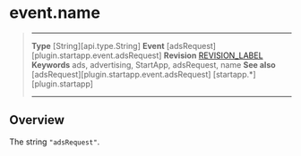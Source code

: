 # event.name

> --------------------- ------------------------------------------------------------------------------------------
> __Type__              [String][api.type.String]
> __Event__             [adsRequest][plugin.startapp.event.adsRequest]
> __Revision__          [REVISION_LABEL](REVISION_URL)
> __Keywords__          ads, advertising, StartApp, adsRequest, name
> __See also__			[adsRequest][plugin.startapp.event.adsRequest]
>						[startapp.*][plugin.startapp]
> --------------------- ------------------------------------------------------------------------------------------

## Overview

The string `"adsRequest"`.
